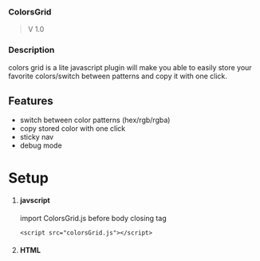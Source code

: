 
### ColorsGrid
  > V 1.0
  
### Description
colors grid is a lite javascript plugin will make you able to easily store your favorite colors/switch between patterns and copy it with one click.

## Features
 * switch between color patterns (hex/rgb/rgba)
 * copy stored color with one click
 * sticky nav
 * debug mode
 
# Setup
 1. #### javscript
    import ColorsGrid.js before body closing tag
    ```javscript
    <script src="colorsGrid.js"></script>
    ```
    
 2. #### HTML
    
